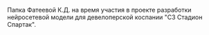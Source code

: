 Папка Фатеевой К.Д. на время участия в проекте разработки нейросетевой модели для девелоперской коспании "СЗ Стадион Спартак".
